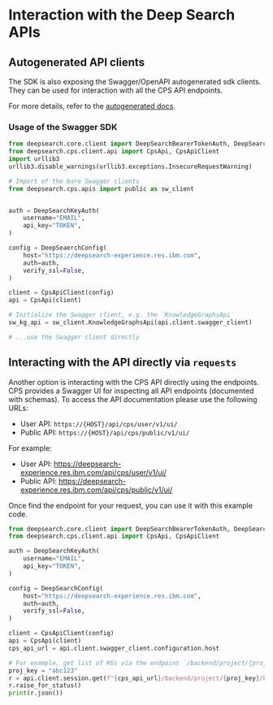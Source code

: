 # Interaction with the Deep Search APIs

## Autogenerated API clients

The SDK is also exposing the Swagger/OpenAPI autogenerated sdk clients. They can be used for interaction with all the CPS API endpoints.

For more details, refer to the [autogenerated docs](../apis//public/KnowledgeGraphsApi.md).


### Usage of the Swagger SDK

```python
from deepsearch.core.client import DeepSearchBearerTokenAuth, DeepSearchKeyAuth, DeepSearchConfig
from deepsearch.cps.client.api import CpsApi, CpsApiClient
import urllib3
urllib3.disable_warnings(urllib3.exceptions.InsecureRequestWarning)

# Import of the bare Swagger clients
from deepsearch.cps.apis import public as sw_client


auth = DeepSearchKeyAuth(
    username="EMAIL",
    api_key="TOKEN",
)

config = DeepSeaerchConfig(
    host="https://deepsearch-experience.res.ibm.com",
    auth=auth,
    verify_ssl=False,
)

client = CpsApiClient(config)
api = CpsApi(client)

# Initialize the Swagger client, e.g. the `KnowledgeGraphsApi`
sw_kg_api = sw_client.KnowledgeGraphsApi(api.client.swagger_client)

# ...use the Swagger client directly
```

## Interacting with the API directly via `requests`

Another option is interacting with the CPS API directly using the endpoints. CPS provides a Swagger UI for inspecting all API endpoints (documented with schemas). To access the API documentation please use the following URLs:
- User API: `https://{HOST}/api/cps/user/v1/ui/`
- Public API: `https://{HOST}/api/cps/public/v1/ui/`

For example:
- User API: https://deepsearch-experience.res.ibm.com/api/cps/user/v1/ui/
- Public API: https://deepsearch-experience.res.ibm.com/api/cps/public/v1/ui/


Once find the endpoint for your request, you can use it with this example code.

```python
from deepsearch.core.client import DeepSearchBearerTokenAuth, DeepSearchKeyAuth, DeepSearchConfig
from deepsearch.cps.client.api import CpsApi, CpsApiClient

auth = DeepSearchKeyAuth(
    username="EMAIL",
    api_key="TOKEN",
)

config = DeepSearchConfig(
    host="https://deepsearch-experience.res.ibm.com",
    auth=auth,
    verify_ssl=False,
)

client = CpsApiClient(config)
api = CpsApi(client)
cps_api_url = api.client.swagger_client.configuration.host

# For example, get list of KGs via the endpoint `/backend/project/{proj_key}/bags`
proj_key = "abc123"
r = api.client.session.get(f"{cps_api_url}/backend/project/{proj_key}/bags")
r.raise_for_status()
print(r.json())
```

